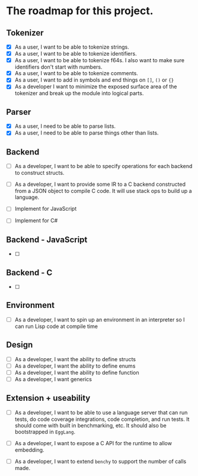 # The roadmap for this project.
## Tokenizer
- [x] As a user, I want to be able to tokenize strings.
- [x] As a user, I want to be able to tokenize identifiers.
- [x] As a user, I want to be able to tokenize f64s. I also want to make sure identifiers don't start with numbers.
- [x] As a user, I want to be able to tokenize comments.
- [x] As a user, I want to add in symbols and end things on `[]`, `()` or `{}`
- [x] As a developer I want to minimize the exposed surface area of the tokenizer and break up the module into logical parts.

## Parser
- [x] As a user, I need to be able to parse lists.
- [x] As a user, I need to be able to parse things other than lists.

## Backend 
- [ ] As a developer, I want to be able to specify operations for each backend to construct structs.
- [ ] As a developer, I want to provide some IR to a C backend constructed from a JSON object to compile C code. It will use stack ops to build up a language.
- [ ] Implement for JavaScript
- [ ] Implement for C#


## Backend - JavaScript
- [ ] 

## Backend - C
- [ ] 

## Environment
- [ ] As a developer, I want to spin up an environment in an interpreter so I can run Lisp code at compile time

## Design
- [ ] As a developer, I want the ability to define structs
- [ ] As a developer, I want the ability to define enums
- [ ] As a developer, I want the ability to define function
- [ ] As a developer, I want generics

## Extension + useability
- [ ] As a developer, I want to be able to use a language server that can run tests, do code coverage integrations, code completion, and run tests. It should come with built in benchmarking, etc. It should also be bootstrapped in `EggLang`. 
- [ ] As a developer, I want to expose a C API for the runtime to allow embedding.
- [ ] As a developer, I want to extend `benchy` to support the number of calls made.

